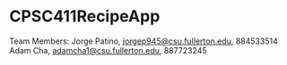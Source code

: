 # CPSC411RecipeApp

Team Members: 
Jorge Patino, jorgep945@csu.fullerton.edu, 884533514
Adam Cha, adamcha1@csu.fullerton.edu, 887723245
